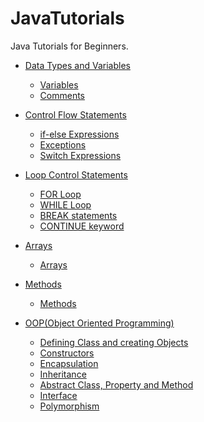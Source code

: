 # JavaTutorials
Java Tutorials for Beginners.
    
* [Data Types and Variables](https://github.com/zozancan/JavaTutorials/tree/1-DataTypesAndVariables)
    * [Variables](https://github.com/zozancan/JavaTutorials/blob/1-DataTypesAndVariables/src/DataTypesAndVariables/Variables.java)
    * [Comments](https://github.com/zozancan/JavaTutorials/blob/1-DataTypesAndVariables/src/DataTypesAndVariables/Comments.java)
    
* [Control Flow Statements](https://github.com/zozancan/JavaTutorials/blob/2-ControlFlowStatements/src/DataTypesAndVariables/Comments.java)
    * [if-else Expressions](https://github.com/zozancan/JavaTutorials/blob/2-ControlFlowStatements/src/ControlFlowStatements/IfElse.java)
    * [Exceptions](https://github.com/zozancan/JavaTutorials/blob/2-ControlFlowStatements/src/ControlFlowStatements/Exceptions.java)
    * [Switch Expressions](https://github.com/zozancan/JavaTutorials/blob/2-ControlFlowStatements/src/ControlFlowStatements/Switch.java)
    
* [Loop Control Statements](https://github.com/zozancan/JavaTutorials/tree/3-LoopControlStatements/src/LoopControlStatements)
    * [FOR Loop](https://github.com/zozancan/JavaTutorials/blob/3-LoopControlStatements/src/LoopControlStatements/ForLoop.java)
    * [WHILE Loop](https://github.com/zozancan/JavaTutorials/blob/3-LoopControlStatements/src/LoopControlStatements/WhileLoop.java)
    * [BREAK statements](https://github.com/zozancan/JavaTutorials/blob/3-LoopControlStatements/src/LoopControlStatements/BreakContinue.java)
    * [CONTINUE keyword](https://github.com/zozancan/JavaTutorials/blob/3-LoopControlStatements/src/LoopControlStatements/BreakContinue.java)
    
* [Arrays](https://github.com/zozancan/JavaTutorials/tree/4-Arrays/src/Arrays)
    * [Arrays](https://github.com/zozancan/JavaTutorials/blob/4-Arrays/src/Arrays/Arrays.java)
    
* [Methods](https://github.com/zozancan/JavaTutorials/tree/5-Methods/src/Methods)
    * [Methods](https://github.com/zozancan/JavaTutorials/blob/5-Methods/src/Methods/Methods.java)
    
* [OOP(Object Oriented Programming)](https://github.com/zozancan/JavaTutorials/tree/6-ObjectOrientedProgramming(OOP)/src/ObjectOrientedProgramming)
    * [Defining Class and creating Objects](https://github.com/zozancan/JavaTutorials/tree/6-ObjectOrientedProgramming(OOP)/src/ObjectOrientedProgramming/Classes)
    * [Constructors](https://github.com/zozancan/JavaTutorials/tree/6-ObjectOrientedProgramming(OOP)/src/ObjectOrientedProgramming/Constructors)
    * [Encapsulation](https://github.com/zozancan/JavaTutorials/tree/6-ObjectOrientedProgramming(OOP)/src/ObjectOrientedProgramming/Encapsulation)
    * [Inheritance](https://github.com/zozancan/JavaTutorials/tree/6-ObjectOrientedProgramming(OOP)/src/ObjectOrientedProgramming/Inheritance)
    * [Abstract Class, Property and Method](https://github.com/zozancan/JavaTutorials/tree/6-ObjectOrientedProgramming(OOP)/src/ObjectOrientedProgramming/Abstract)
    * [Interface](https://github.com/zozancan/JavaTutorials/tree/6-ObjectOrientedProgramming(OOP)/src/ObjectOrientedProgramming/Interface)
    * [Polymorphism](https://github.com/zozancan/JavaTutorials/tree/6-ObjectOrientedProgramming(OOP)/src/ObjectOrientedProgramming/Polymorphism)
